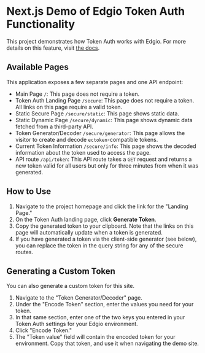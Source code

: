 # Next.js Demo of Edgio Token Auth Functionality
This project demonstrates how Token Auth works with Edgio. For more details on this feature, visit [the docs](https://docs.edg.io/applications/v7/security/token_auth).

## Available Pages
This application exposes a few separate pages and one API endpoint:

* Main Page `/`: This page does not require a token.
* Token Auth Landing Page `/secure`: This page does not require a token. All links on this page require a valid token.
* Static Secure Page `/secure/static`: This page shows static data.
* Static Dynamic Page `/secure/dynamic`: This page shows dynamic data fetched from a third-party API.
* Token Generator/Decoder `/secure/generator`: This page allows the visitor to create and decode `ectoken`-compatible tokens.
* Current Token Information `/secure/info`: This page shows the decoded information about the token used to access the page.
* API route `/api/token`: This API route takes a `GET` request and returns a new token valid for all users but only for three minutes from when it was generated.

## How to Use
1. Navigate to the project homepage and click the link for the "Landing Page."
1. On the Token Auth landing page, click **Generate Token**.
1. Copy the generated token to your clipboard. Note that the links on this page will automatically update when a token is generated.
1. If you have generated a token via the client-side generator (see below), you can replace the token in the query string for any of the secure routes.

## Generating a Custom Token
You can also generate a custom token for this site.
1. Navigate to the "Token Generator/Decoder" page.
1. Under the "Encode Token" section, enter the values you need for your token.
1. In that same section, enter one of the two keys you entered in your Token Auth settings for your Edgio environment.
1. Click "Encode Token."
1. The "Token value" field will contain the encoded token for your environment. Copy that token, and use it when navigating the demo site.
